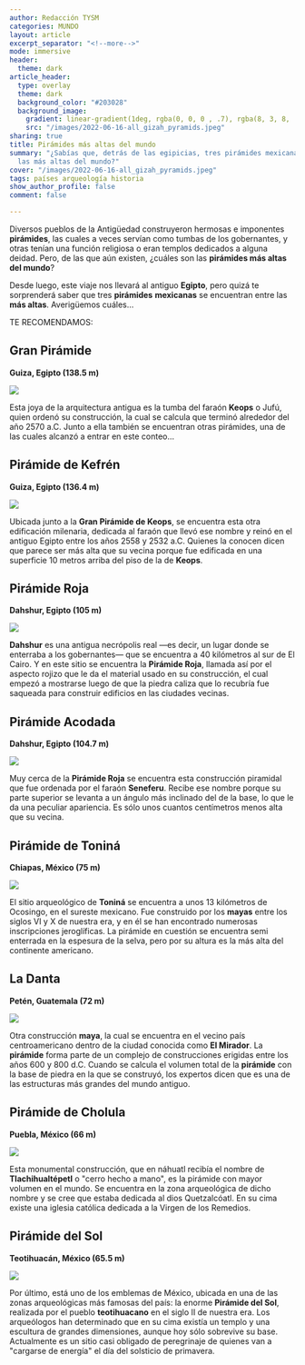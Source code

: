 ```yaml
---
author: Redacción TYSM
categories: MUNDO
layout: article
excerpt_separator: "<!--more-->"
mode: immersive
header:
  theme: dark
article_header:
  type: overlay
  theme: dark
  background_color: "#203028"
  background_image:
    gradient: linear-gradient(1deg, rgba(0, 0, 0 , .7), rgba(8, 3, 8, .9))
    src: "/images/2022-06-16-all_gizah_pyramids.jpeg"
sharing: true
title: Pirámides más altas del mundo
summary: "¿Sabías que, detrás de las egipicias, tres pirámides mexicanas están entre
  las más altas del mundo?"
cover: "/images/2022-06-16-all_gizah_pyramids.jpeg"
tags: países arqueología historia
show_author_profile: false
comment: false

---
```

Diversos pueblos de la Antigüedad construyeron hermosas e imponentes **pirámides**, las cuales a veces servían como tumbas de los gobernantes, y otras tenían una función religiosa o eran templos dedicados a alguna deidad. Pero, de las que aún existen, ¿cuáles son las **pirámides más altas del mundo**?

Desde luego, este viaje nos llevará al antiguo **Egipto**, pero quizá te sorprenderá saber que tres **pirámides** **mexicanas** se encuentran entre las **más altas**. Averigüemos cuáles…

TE RECOMENDAMOS:

## Gran Pirámide

**Guiza, Egipto (138.5 m)**

![](https://upload.wikimedia.org/wikipedia/commons/thumb/e/e3/Kheops-Pyramid.jpg/1024px-Kheops-Pyramid.jpg)

Esta joya de la arquitectura antigua es la tumba del faraón **Keops** o Jufú, quien ordenó su construcción, la cual se calcula que terminó alrededor del año 2570 a.C. Junto a ella también se encuentran otras pirámides, una de las cuales alcanzó a entrar en este conteo…

## Pirámide de Kefrén

**Guiza, Egipto (136.4 m)**

![](https://upload.wikimedia.org/wikipedia/commons/thumb/6/69/Pyramid_of_Khafre_and_Sphinx%2C_Giza%2C_Greater_Cairo%2C_Egypt.jpg/1024px-Pyramid_of_Khafre_and_Sphinx%2C_Giza%2C_Greater_Cairo%2C_Egypt.jpg)

Ubicada junto a la **Gran Pirámide de Keops**, se encuentra esta otra edificación milenaria, dedicada al faraón que llevó ese nombre y reinó en el antiguo Egipto entre los años 2558 y 2532 a.C. Quienes la conocen dicen que parece ser más alta que su vecina porque fue edificada en una superficie 10 metros arriba del piso de la de **Keops**.

## Pirámide Roja

**Dahshur, Egipto (105 m)**

![](https://upload.wikimedia.org/wikipedia/commons/thumb/b/b4/Rote_Pyramide_%28Dahschur%29_04.jpg/1023px-Rote_Pyramide_%28Dahschur%29_04.jpg)

**Dahshur** es una antigua necrópolis real —es decir, un lugar donde se enterraba a los gobernantes— que se encuentra a 40 kilómetros al sur de El Cairo. Y en este sitio se encuentra la **Pirámide Roja**, llamada así por el aspecto rojizo que le da el material usado en su construcción, el cual empezó a mostrarse luego de que la piedra caliza que lo recubría fue saqueada para construir edificios en las ciudades vecinas.

## Pirámide Acodada

**Dahshur, Egipto (104.7 m)**

![](https://upload.wikimedia.org/wikipedia/commons/thumb/2/26/Bent_Pyramid_%E6%9B%B2%E6%8A%98%E9%87%91%E5%AD%97%E5%A1%94_-_panoramio.jpg/1024px-Bent_Pyramid_%E6%9B%B2%E6%8A%98%E9%87%91%E5%AD%97%E5%A1%94_-_panoramio.jpg)

Muy cerca de la **Pirámide Roja** se encuentra esta construcción piramidal que fue ordenada por el faraón **Seneferu**. Recibe ese nombre porque su parte superior se levanta a un ángulo más inclinado del de la base, lo que le da una peculiar apariencia. Es sólo unos cuantos centímetros menos alta que su vecina.

## Pirámide de Toniná

**Chiapas, México (75 m)**

![](https://upload.wikimedia.org/wikipedia/commons/thumb/a/a1/Templo_Mayor_Tonin%C3%A1_1.jpg/1024px-Templo_Mayor_Tonin%C3%A1_1.jpg)

El sitio arqueológico de **Toniná** se encuentra a unos 13 kilómetros de Ocosingo, en el sureste mexicano. Fue construido por los **mayas** entre los siglos VI y X de nuestra era, y en él se han encontrado numerosas inscripciones jeroglíficas. La pirámide en cuestión se encuentra semi enterrada en la espesura de la selva, pero por su altura es la más alta del continente americano.

## La Danta

**Petén, Guatemala (72 m)**

![](https://upload.wikimedia.org/wikipedia/commons/thumb/f/fc/Flickr_-_archer10_%28Dennis%29_-_Guatemala_1828_-_La_Danta_at_the_Mayan_site_of_El_Mirador.jpg/1024px-Flickr_-_archer10_%28Dennis%29_-_Guatemala_1828_-_La_Danta_at_the_Mayan_site_of_El_Mirador.jpg)

Otra construcción **maya**, la cual se encuentra en el vecino país centroamericano dentro de la ciudad conocida como **El Mirador**. La **pirámide** forma parte de un complejo de construcciones erigidas entre los años 600 y 800 d.C. Cuando se calcula el volumen total de la **pirámide** con la base de piedra en la que se construyó, los expertos dicen que es una de las estructuras más grandes del mundo antiguo.

## Pirámide de Cholula

**Puebla, México (66 m)**

![](https://upload.wikimedia.org/wikipedia/commons/thumb/3/3a/VistaNortePir%C3%A1mide.JPG/1024px-VistaNortePir%C3%A1mide.JPG)

Esta monumental construcción, que en náhuatl recibía el nombre de **Tlachihualtépetl** o "cerro hecho a mano", es la pirámide con mayor volumen en el mundo. Se encuentra en la zona arqueológica de dicho nombre y se cree que estaba dedicada al dios Quetzalcóatl. En su cima existe una iglesia católica dedicada a la Virgen de los Remedios.

## Pirámide del Sol

**Teotihuacán, México (65.5 m)**

![](https://upload.wikimedia.org/wikipedia/commons/thumb/b/b7/Pir%C3%A1mide_del_Sol_%28222%29.jpg/1024px-Pir%C3%A1mide_del_Sol_%28222%29.jpg)

Por último, está uno de los emblemas de México, ubicada en una de las zonas arqueológicas más famosas del país: la enorme **Pirámide del Sol**, realizada por el pueblo **teotihuacano** en el siglo II de nuestra era. Los arqueólogos han determinado que en su cima existía un templo y una escultura de grandes dimensiones, aunque hoy sólo sobrevive su base. Actualmente es un sitio casi obligado de peregrinaje de quienes van a "cargarse de energía" el día del solsticio de primavera.